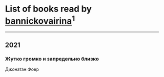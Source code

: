 # List of books read by [bannickovairina](http://vk.com/id259899785)<sup>1</sup>
---

## 2021

### Жутко громко и запредельно близко
Джонатан Фоер



